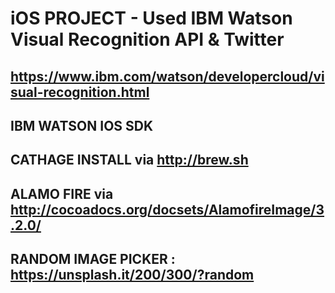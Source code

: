# iOS PROJECT - Used IBM Watson Visual Recognition API & Twitter 
## https://www.ibm.com/watson/developercloud/visual-recognition.html
## IBM WATSON IOS SDK
## CATHAGE INSTALL via http://brew.sh <FRAMEWORK>
## ALAMO FIRE via http://cocoadocs.org/docsets/AlamofireImage/3.2.0/
## RANDOM IMAGE PICKER : https://unsplash.it/200/300/?random
